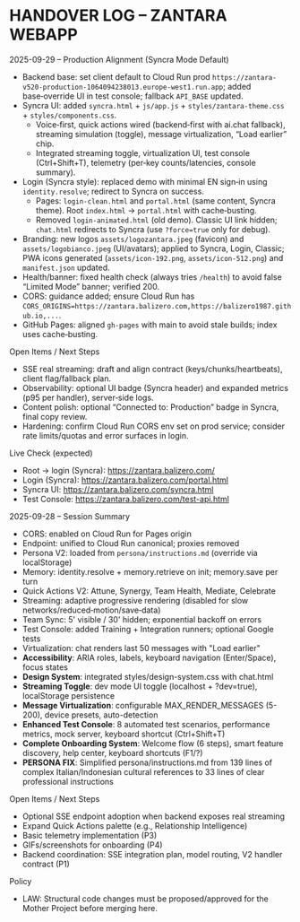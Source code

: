 # HANDOVER LOG – ZANTARA WEBAPP

2025-09-29 – Production Alignment (Syncra Mode Default)
- Backend base: set client default to Cloud Run prod `https://zantara-v520-production-1064094238013.europe-west1.run.app`; added base‑override UI in test console; fallback `API_BASE` updated.
- Syncra UI: added `syncra.html` + `js/app.js` + `styles/zantara-theme.css` + `styles/components.css`.
  - Voice‑first, quick actions wired (backend‑first with ai.chat fallback), streaming simulation (toggle), message virtualization, “Load earlier” chip.
  - Integrated streaming toggle, virtualization UI, test console (Ctrl+Shift+T), telemetry (per‑key counts/latencies, console summary).
- Login (Syncra style): replaced demo with minimal EN sign‑in using `identity.resolve`; redirect to Syncra on success.
  - Pages: `login-clean.html` and `portal.html` (same content, Syncra theme). Root `index.html` → `portal.html` with cache‑busting.
  - Removed `login-animated.html` (old demo). Classic UI link hidden; `chat.html` redirects to Syncra (use `?force=true` only for debug).
- Branding: new logos `assets/logozantara.jpeg` (favicon) and `assets/logobianco.jpeg` (UI/avatars); applied to Syncra, Login, Classic; PWA icons generated (`assets/icon-192.png`, `assets/icon-512.png`) and `manifest.json` updated.
- Health/banner: fixed health check (always tries `/health`) to avoid false “Limited Mode” banner; verified 200.
- CORS: guidance added; ensure Cloud Run has `CORS_ORIGINS=https://zantara.balizero.com,https://balizero1987.github.io,...`.
- GitHub Pages: aligned `gh-pages` with main to avoid stale builds; index uses cache‑busting.

Open Items / Next Steps
- SSE real streaming: draft and align contract (keys/chunks/heartbeats), client flag/fallback plan.
- Observability: optional UI badge (Syncra header) and expanded metrics (p95 per handler), server‑side logs.
- Content polish: optional “Connected to: Production” badge in Syncra, final copy review.
- Hardening: confirm Cloud Run CORS env set on prod service; consider rate limits/quotas and error surfaces in login.

Live Check (expected)
- Root → login (Syncra): https://zantara.balizero.com/
- Login (Syncra): https://zantara.balizero.com/portal.html
- Syncra UI: https://zantara.balizero.com/syncra.html
- Test Console: https://zantara.balizero.com/test-api.html

2025-09-28 – Session Summary
- CORS: enabled on Cloud Run for Pages origin
- Endpoint: unified to Cloud Run canonical; proxies removed
- Persona V2: loaded from `persona/instructions.md` (override via localStorage)
- Memory: identity.resolve + memory.retrieve on init; memory.save per turn
- Quick Actions V2: Attune, Synergy, Team Health, Mediate, Celebrate
- Streaming: adaptive progressive rendering (disabled for slow networks/reduced‑motion/save‑data)
- Team Sync: 5' visible / 30' hidden; exponential backoff on errors
- Test Console: added Training + Integration runners; optional Google tests
- Virtualization: chat renders last 50 messages with "Load earlier"
- **Accessibility**: ARIA roles, labels, keyboard navigation (Enter/Space), focus states
- **Design System**: integrated styles/design-system.css with chat.html
- **Streaming Toggle**: dev mode UI toggle (localhost + ?dev=true), localStorage persistence
- **Message Virtualization**: configurable MAX_RENDER_MESSAGES (5-200), device presets, auto-detection
- **Enhanced Test Console**: 8 automated test scenarios, performance metrics, mock server, keyboard shortcut (Ctrl+Shift+T)
- **Complete Onboarding System**: Welcome flow (6 steps), smart feature discovery, help center, keyboard shortcuts (F1/?)
- **PERSONA FIX**: Simplified persona/instructions.md from 139 lines of complex Italian/Indonesian cultural references to 33 lines of clear professional instructions

Open Items / Next Steps
- Optional SSE endpoint adoption when backend exposes real streaming
- Expand Quick Actions palette (e.g., Relationship Intelligence)
- Basic telemetry implementation (P3)
- GIFs/screenshots for onboarding (P4)
- Backend coordination: SSE integration plan, model routing, V2 handler contract (P1)

Policy
- LAW: Structural code changes must be proposed/approved for the Mother Project before merging here.
